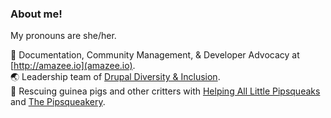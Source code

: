 ### About me!

My pronouns are she/her.    

:pencil:  Documentation, Community Management, & Developer Advocacy at [http://amazee.io](amazee.io).   
:earth_asia: Leadership team of [Drupal Diversity & Inclusion](http://drupaldiversity.com/).    
:rabbit: Rescuing guinea pigs and other critters with [Helping All Little Pipsqueaks](http://www.facebook.com/halprescue) and [The Pipsqueakery](http://www.thepipsqueakery.org).



